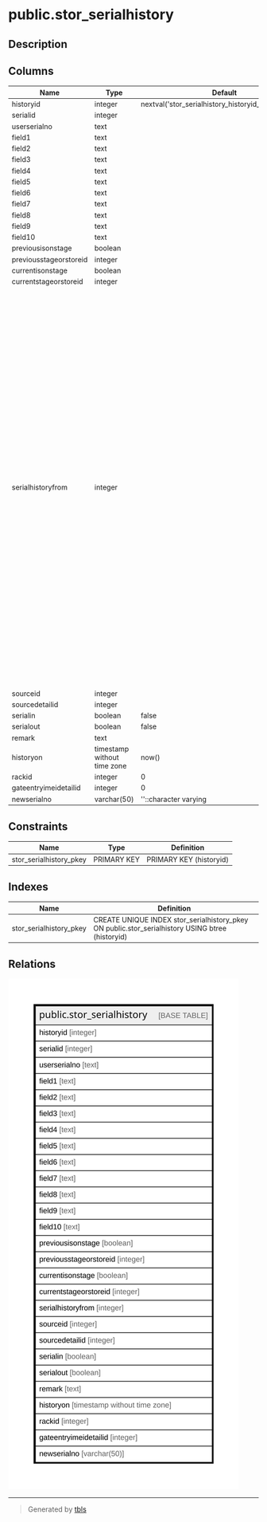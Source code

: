 # public.stor_serialhistory

## Description

## Columns

| Name | Type | Default | Nullable | Children | Parents | Comment |
| ---- | ---- | ------- | -------- | -------- | ------- | ------- |
| historyid | integer | nextval('stor_serialhistory_historyid_seq'::regclass) | false |  |  |  |
| serialid | integer |  | true |  |  |  |
| userserialno | text |  | true |  |  |  |
| field1 | text |  | true |  |  |  |
| field2 | text |  | true |  |  |  |
| field3 | text |  | true |  |  |  |
| field4 | text |  | true |  |  |  |
| field5 | text |  | true |  |  |  |
| field6 | text |  | true |  |  |  |
| field7 | text |  | true |  |  |  |
| field8 | text |  | true |  |  |  |
| field9 | text |  | true |  |  |  |
| field10 | text |  | true |  |  |  |
| previousisonstage | boolean |  | true |  |  |  |
| previousstageorstoreid | integer |  | true |  |  |  |
| currentisonstage | boolean |  | true |  |  |  |
| currentstageorstoreid | integer |  | true |  |  |  |
| serialhistoryfrom | integer |  | true |  |  | 1:  Production, <br>2:  MRN, <br>3:  Store Opening Stock, <br>4:  Stage Opening Stock, <br>5:  Stock Adjustment, <br>6:  MRN-By Sales Return, <br>7:  MRN-By RGP Insource, <br>8:  Batch Card, <br>9:  Production Consumption, <br>10: Delivery Note, <br>11: Physical Stock Verification, <br>12: Store Issue, <br>13: Store Issue Return, <br>14: Stock Transfer, <br>15: Jobwork Dispatch, <br>16: Stock Adjustment, <br>17: Production Journal, <br>18: Reprocessing, <br>19: Repacking, <br>20: Updated by Update Serial Specification<br>21: Pick List<br>22: Packing List of Pick List |
| sourceid | integer |  | true |  |  |  |
| sourcedetailid | integer |  | true |  |  |  |
| serialin | boolean | false | true |  |  |  |
| serialout | boolean | false | true |  |  |  |
| remark | text |  | true |  |  |  |
| historyon | timestamp without time zone | now() | true |  |  |  |
| rackid | integer | 0 | false |  |  |  |
| gateentryimeidetailid | integer | 0 | false |  |  |  |
| newserialno | varchar(50) | ''::character varying | true |  |  |  |

## Constraints

| Name | Type | Definition |
| ---- | ---- | ---------- |
| stor_serialhistory_pkey | PRIMARY KEY | PRIMARY KEY (historyid) |

## Indexes

| Name | Definition |
| ---- | ---------- |
| stor_serialhistory_pkey | CREATE UNIQUE INDEX stor_serialhistory_pkey ON public.stor_serialhistory USING btree (historyid) |

## Relations

![er](public.stor_serialhistory.svg)

---

> Generated by [tbls](https://github.com/k1LoW/tbls)
